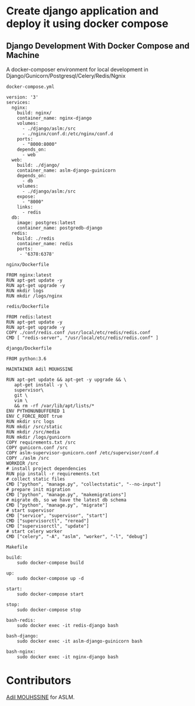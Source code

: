 
# Create django application and deploy it using docker compose

## Django Development With Docker Compose and Machine

A docker-composer environment for local development in Django/Gunicorn/Postgresql/Celery/Redis/Ngnix

`docker-compose.yml`

```
version: '3'
services:
  nginx:
    build: nginx/
    container_name: nginx-django
    volumes:
      - ./django/aslm:/src
      - ./nginx/conf.d:/etc/nginx/conf.d
    ports:
      - "8000:8000"
    depends_on:
      - web
  web:
    build: ./django/
    container_name: aslm-django-guinicorn
    depends_on:
      - db
    volumes:
      - ./django/aslm:/src
    expose:
      - "8000"
    links:
      - redis
  db:
    image: postgres:latest
    container_name: postgredb-django
  redis:
    build: ./redis
    container_name: redis
    ports:
     - '6378:6378'
```

`nginx/Dockerfile`

```
FROM nginx:latest
RUN apt-get update -y
RUN apt-get upgrade -y
RUN mkdir logs
RUN mkdir /logs/nginx
```

`redis/Dockerfile`
```
FROM redis:latest
RUN apt-get update -y
RUN apt-get upgrade -y
COPY ./conf/redis.conf /usr/local/etc/redis/redis.conf
CMD [ "redis-server", "/usr/local/etc/redis/redis.conf" ]
```

`django/Dockerfile`
```
FROM python:3.6

MAINTAINER Adil MOUHSSINE

RUN apt-get update && apt-get -y upgrade && \
   apt-get install -y \
   supervisor\
   git \
   vim \
   && rm -rf /var/lib/apt/lists/*
ENV PYTHONUNBUFFERED 1
ENV C_FORCE_ROOT true
RUN mkdir src logs
RUN mkdir /src/static
RUN mkdir /src/media
RUN mkdir /logs/gunicorn
COPY requirements.txt /src
COPY gunicorn.conf /src
COPY aslm-supervisor-gunicorn.conf /etc/supervisor/conf.d
COPY ./aslm /src
WORKDIR /src
# install project dependencies
RUN pip install -r requirements.txt
# collect static files
CMD ["python", "manage.py", "collectstatic", "--no-input"]
# prepare init migration
CMD ["python", "manage.py", "makemigrations"]
# migrate db, so we have the latest db schema
CMD ["python", "manage.py", "migrate"]
# start supervisor
CMD ["service", "supervisor", "start"]
CMD ["supervisorctl", "reread"]
CMD ["supervisorctl", "update"]
# start celery worker
CMD ["celery", "-A", "aslm", "worker", "-l", "debug"]
```

`Makefile`
```
build:
	sudo docker-compose build

up:
	sudo docker-compose up -d

start:
	sudo docker-compose start

stop:
	sudo docker-compose stop

bash-redis:
	sudo docker exec -it redis-django bash

bash-django:
	sudo docker exec -it aslm-django-guinicorn bash

bash-nginx:
	sudo docker exec -it nginx-django bash
```

# Contributors

[Adil MOUHSSINE](https://github.com/maysse17) for ASLM.

